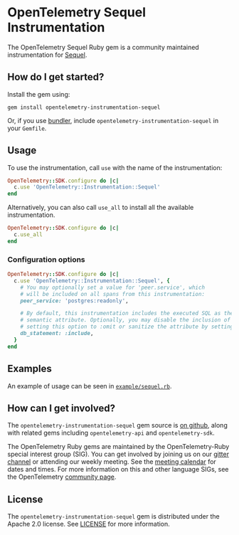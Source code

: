 # OpenTelemetry Sequel Instrumentation

The OpenTelemetry Sequel Ruby gem is a community maintained instrumentation for [Sequel][sequel-home].

## How do I get started?

Install the gem using:

```
gem install opentelemetry-instrumentation-sequel
```

Or, if you use [bundler][bundler-home], include `opentelemetry-instrumentation-sequel` in your `Gemfile`.

## Usage

To use the instrumentation, call `use` with the name of the instrumentation:

```ruby
OpenTelemetry::SDK.configure do |c|
  c.use 'OpenTelemetry::Instrumentation::Sequel'
end
```

Alternatively, you can also call `use_all` to install all the available instrumentation.

```ruby
OpenTelemetry::SDK.configure do |c|
  c.use_all
end
```

### Configuration options

```ruby
OpenTelemetry::SDK.configure do |c|
  c.use 'OpenTelemetry::Instrumentation::Sequel', {
    # You may optionally set a value for 'peer.service', which
    # will be included on all spans from this instrumentation:
    peer_service: 'postgres:readonly',

    # By default, this instrumentation includes the executed SQL as the `db.statement`
    # semantic attribute. Optionally, you may disable the inclusion of this attribute entirely by
    # setting this option to :omit or sanitize the attribute by setting to :obfuscate
    db_statement: :include,
  }
end
```

## Examples

An example of usage can be seen in [`example/sequel.rb`](https://github.com/open-telemetry/opentelemetry-ruby/blob/main/instrumentation/sequel/example/sequel.rb).

## How can I get involved?

The `opentelemetry-instrumentation-sequel` gem source is [on github][repo-github], along with related gems including `opentelemetry-api` and `opentelemetry-sdk`.

The OpenTelemetry Ruby gems are maintained by the OpenTelemetry-Ruby special interest group (SIG). You can get involved by joining us on our [gitter channel][ruby-gitter] or attending our weekly meeting. See the [meeting calendar][community-meetings] for dates and times. For more information on this and other language SIGs, see the OpenTelemetry [community page][ruby-sig].

## License

The `opentelemetry-instrumentation-sequel` gem is distributed under the Apache 2.0 license. See [LICENSE][license-github] for more information.

[sequel-home]: https://github.com/ged/ruby-sequel
[bundler-home]: https://bundler.io
[repo-github]: https://github.com/open-telemetry/opentelemetry-ruby
[license-github]: https://github.com/open-telemetry/opentelemetry-ruby/blob/main/LICENSE
[ruby-sig]: https://github.com/open-telemetry/community#ruby-sig
[community-meetings]: https://github.com/open-telemetry/community#community-meetings
[ruby-gitter]: https://gitter.im/open-telemetry/opentelemetry-ruby
